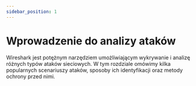 ```yaml
---
sidebar_position: 1
---
```


# Wprowadzenie do analizy ataków

Wireshark jest potężnym narzędziem umożliwiającym wykrywanie i analizę różnych typów ataków sieciowych. W tym rozdziale omówimy kilka popularnych scenariuszy ataków, sposoby ich identyfikacji oraz metody ochrony przed nimi.